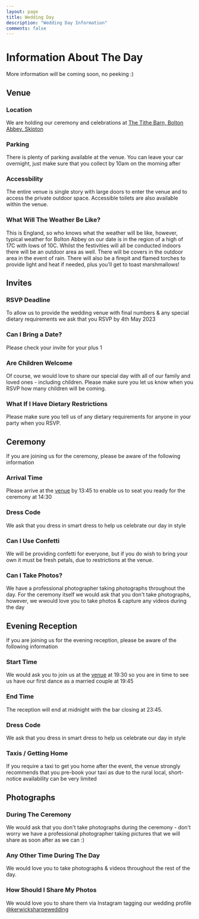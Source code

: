 ```yaml
---
layout: page
title: Wedding Day
description: "Wedding Day Information"
comments: false
---
```


# Information About The Day
More information will be coming soon, no peeking :)

## Venue
### Location
We are holding our ceremony and celebrations at [The Tithe Barn, Bolton Abbey, Skipton](https://goo.gl/maps/o2JV3WjBB7E37bH1A)
### Parking
There is plenty of parking available at the venue. You can leave your car overnight, just make sure that you collect by 10am on the morning after
### Accessbility
The entire venue is single story with large doors to enter the venue and to access the private outdoor space. Accessible toilets are also available within the venue.
### What Will The Weather Be Like?
This is England, so who knows what the weather will be like, however, typical weather for Bolton Abbey on our date is in the region of a high of 17C with lows of 10C.
Whilst the festivities will all be conducted indoors there will be an outdoor area as well. There will be covers in the outdoor area in the event of rain. There will also be a firepit and flamed torches to provide light and heat if needed, plus you'll get to toast marshmallows!

## Invites
### RSVP Deadline
To allow us to provide the wedding venue with final numbers & any special dietary requirements we ask that you RSVP by 4th May 2023
### Can I Bring a Date?
Please check your invite for your plus 1
### Are Children Welcome
Of course, we would love to share our special day with all of our family and loved ones - including children. Please make sure you let us know when you RSVP how many children will be coming.
### What If I Have Dietary Restrictions
Please make sure you tell us of any dietary requirements for anyone in your party when you RSVP.

## Ceremony
If you are joining us for the ceremony, please be aware of the following information
### Arrival Time
Please arrive at the [venue](https://goo.gl/maps/o2JV3WjBB7E37bH1A) by 13:45 to enable us to seat you ready for the ceremony at 14:30
### Dress Code
We ask that you dress in smart dress to help us celebrate our day in style 
### Can I Use Confetti
We will be providing confetti for everyone, but if you do wish to bring your own it must be fresh petals, due to restrictions at the venue.
### Can I Take Photos?
We have a professional photographer taking photographs throughout the day. For the ceremony itself we would ask that you don't take photographs, however, we wwould love you to take photos & capture any videos during the day

## Evening Reception
If you are joining us for the evening reception, please be aware of the following information
### Start Time
We would ask you to join us at the [venue](https://goo.gl/maps/o2JV3WjBB7E37bH1A) at 19:30 so you are in time to see us have our first dance as a married couple at 19:45
### End Time
The reception will end at midnight with the bar closing at 23:45.
### Dress Code
We ask that you dress in smart dress to help us celebrate our day in style
### Taxis / Getting Home
If you require a taxi to get you home after the event, the venue strongly recommends that you pre-book your taxi as due to the rural local, short-notice availability can be very limited 

## Photographs
### During The Ceremony
We would ask that you don't take photographs during the ceremony - don't worry we have a professional photographer taking pictures that we will share as soon after as we can :)
### Any Other Time During The Day
We would love you to take photographs & videos throughout the rest of the day. 
### How Should I Share My Photos
We would love you to share them via Instagram tagging our wedding profile [@kerwicksharpewedding](http://instagram.com/kerwicksharpewedding)
